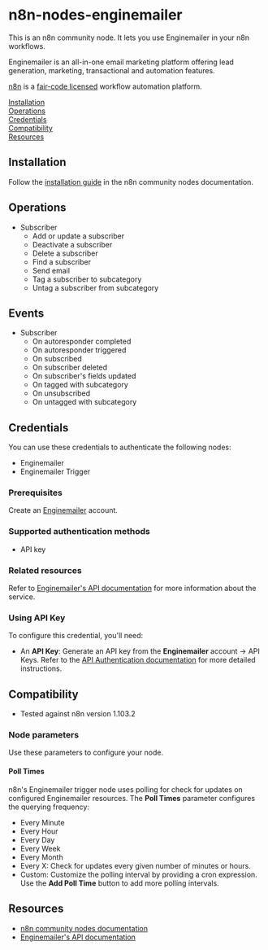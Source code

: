 # n8n-nodes-enginemailer

This is an n8n community node. It lets you use Enginemailer in your n8n workflows.

Enginemailer is an all-in-one email marketing platform offering lead generation, marketing, transactional and automation features.

[n8n](https://n8n.io/) is a [fair-code licensed](https://docs.n8n.io/reference/license/) workflow automation platform.

[Installation](#installation)  
[Operations](#operations)  
[Credentials](#credentials)  
[Compatibility](#compatibility)  
[Resources](#resources)

## Installation

Follow the [installation guide](https://docs.n8n.io/integrations/community-nodes/installation/) in the n8n community nodes documentation.

## Operations

- Subscriber
  - Add or update a subscriber
  - Deactivate a subscriber
  - Delete a subscriber
  - Find a subscriber
  - Send email
  - Tag a subscriber to subcategory
  - Untag a subscriber from subcategory

## Events

- Subscriber
  - On autoresponder completed
  - On autoresponder triggered
  - On subscribed
  - On subscriber deleted
  - On subscriber's fields updated
  - On tagged with subcategory
  - On unsubscribed
  - On untagged with subcategory

## Credentials

You can use these credentials to authenticate the following nodes:

- Enginemailer
- Enginemailer Trigger

### Prerequisites

Create an [Enginemailer](https://www.enginemailer.com/) account.

### Supported authentication methods

- API key

### Related resources

Refer to [Enginemailer's API documentation](https://connect.enginemailer.com/n8n/index.html) for more information about the service.

### Using API Key

To configure this credential, you'll need:

- An **API Key**: Generate an API key from the **Enginemailer** account -> API Keys. Refer to the [API Authentication documentation](https://enginemailer.zendesk.com/hc/en-us/articles/360057634711-Manage-API-keys-for-your-account) for more detailed instructions.

## Compatibility

- Tested against n8n version 1.103.2

### Node parameters

Use these parameters to configure your node.

#### Poll Times

n8n's Enginemailer trigger node uses polling for check for updates on configured Enginemailer resources. The **Poll Times** parameter configures the querying frequency:

- Every Minute
- Every Hour
- Every Day
- Every Week
- Every Month
- Every X: Check for updates every given number of minutes or hours.
- Custom: Customize the polling interval by providing a cron expression.
  Use the **Add Poll Time** button to add more polling intervals.

## Resources

- [n8n community nodes documentation](https://docs.n8n.io/integrations/#community-nodes)
- [Enginemailer's API documentation](https://connect.enginemailer.com/n8n/index.html)
